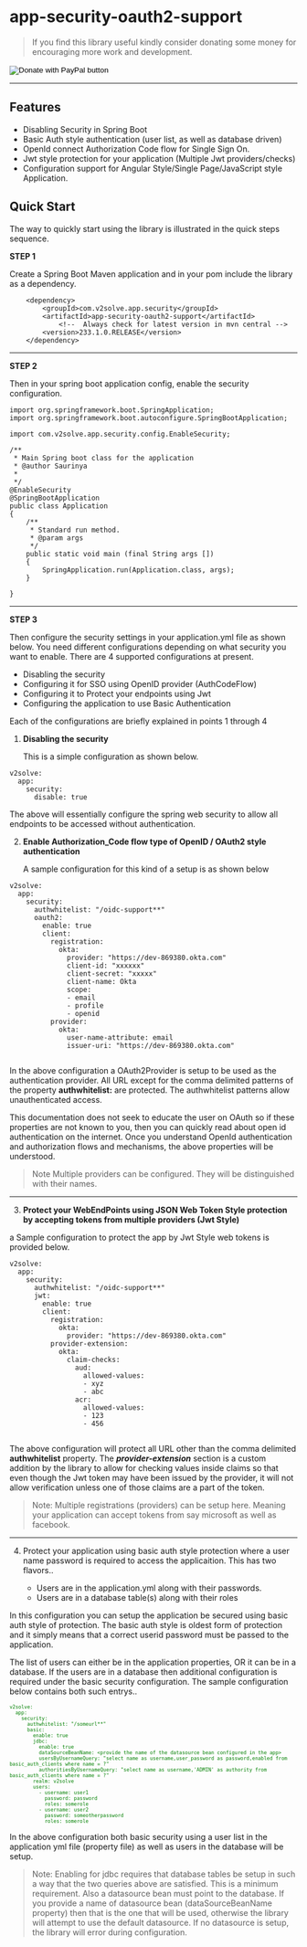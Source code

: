 # app-security-oauth2-support

>If you find this library useful kindly consider donating some money for encouraging more work and development.  



<form action="https://www.paypal.com/cgi-bin/webscr" method="post" target="_top">
<input type="hidden" name="cmd" value="_donations" />
<input type="hidden" name="business" value="UF8VXYJWHRZQE" />
<input type="hidden" name="item_name" value="To help fund library development" />
<input type="hidden" name="currency_code" value="USD" />
<input type="image" src="https://www.paypalobjects.com/en_US/i/btn/btn_donateCC_LG.gif" border="0" name="submit" title="PayPal - The safer, easier way to pay online!" alt="Donate with PayPal button" />
<img alt="" border="0" src="https://www.paypal.com/en_US/i/scr/pixel.gif" width="1" height="1" />
</form>  

---


## Features

* Disabling Security in Spring Boot
* Basic Auth style authentication (user list, as well as database driven)
* OpenId connect Authorization Code flow for Single Sign On.
* Jwt style protection for your application (Multiple Jwt providers/checks)
* Configuration support for Angular Style/Single Page/JavaScript style Application.



## Quick Start

The way to quickly start using the library is illustrated in the quick steps sequence.



**STEP 1**

Create a Spring Boot Maven application and in your pom include the library as a dependency.


```
    <dependency>	
        <groupId>com.v2solve.app.security</groupId>
        <artifactId>app-security-oauth2-support</artifactId>
            <!--  Always check for latest version in mvn central -->
        <version>233.1.0.RELEASE</version>
	</dependency>
```
---

**STEP 2**

Then in your spring boot application config, enable the security configuration.

```
import org.springframework.boot.SpringApplication;
import org.springframework.boot.autoconfigure.SpringBootApplication;

import com.v2solve.app.security.config.EnableSecurity;

/**
 * Main Spring boot class for the application
 * @author Saurinya
 *
 */
@EnableSecurity
@SpringBootApplication
public class Application 
{
	/**
	 * Standard run method.
	 * @param args
	 */
	public static void main (final String args [])
	{
		SpringApplication.run(Application.class, args);
	}
	
}
```
---
**STEP 3**  

Then configure the security settings in your application.yml file as shown below. You need different configurations depending on what security you want to enable. There are 4 supported configurations at present.
* Disabling the security
* Configuring it for SSO using OpenID provider (AuthCodeFlow)
* Configuring it to Protect your endpoints using Jwt
* Configuring the application to use Basic Authentication

Each of the configurations are briefly explained in points 1 through 4

1. **Disabling the security**

   This is a simple configuration as shown below.

```
v2solve:
  app:
    security:
      disable: true

```
The above will essentially configure the spring web security to allow all endpoints to be accessed without authentication.


2. **Enable Authorization_Code flow type of OpenID / OAuth2 style authentication**  
   
   A sample configuration for this kind of a setup is as shown below

```
v2solve:    
  app:
    security:
      authwhitelist: "/oidc-support**"
      oauth2:
        enable: true
        client:
          registration:
            okta:
              provider: "https://dev-869380.okta.com"
              client-id: "xxxxxx"
              client-secret: "xxxxx"
              client-name: Okta
              scope:
              - email
              - profile
              - openid
          provider:
            okta:
              user-name-attribute: email
              issuer-uri: "https://dev-869380.okta.com"


```

In the above configuration a OAuth2Provider is setup to be used as the authentication provider. All URL except for the comma delimited patterns of the property **authwhitelist:**  are protected. The authwhitelist patterns allow unauthenticated access.

This documentation does not seek to educate the user on OAuth so if these properties are not known to you, then you can quickly read about open id authentication on the internet. Once you understand OpenId authentication and authorization flows and mechanisms, the above properties will be understood.

>Note Multiple providers can be configured. They will be distinguished with their names.


---


3. **Protect your WebEndPoints using JSON Web Token Style protection by accepting tokens from multiple providers (Jwt Style)**

a Sample configuration to protect the app by Jwt Style web tokens is provided below.

```
v2solve:    
  app:
    security:
      authwhitelist: "/oidc-support**"
      jwt:
        enable: true
        client:
          registration:
            okta:
              provider: "https://dev-869380.okta.com"
          provider-extension:
            okta:
              claim-checks:
                aud:
                  allowed-values:
                  - xyz 
                  - abc
                acr:
                  allowed-values:
                  - 123
                  - 456


```

The above configuration will protect all URL other than the comma delimited **authwhitelist** property.  The _**provider-extension**_ section is a custom addition by the library to allow for checking values inside claims so that even though the Jwt token may have been issued by the provider, it will not allow verification unless one of those claims are a part of the token.

> Note: Multiple registrations (providers) can be setup here. Meaning your application can accept tokens from say microsoft as well as facebook.

---


4. Protect your application using basic auth style protection where a user name password is required to access the applicaition. This has two flavors..
   
   * Users are in the application.yml along with their passwords.
   * Users are in a database table(s) along with their roles

In this configuration you can setup the application be secured using basic auth style of protection.  The basic auth style is oldest form of protection and it simply means that a correct userid password must be passed to the application. 

The list of users can either be in the application properties, OR it can be in a database. If the users are in a database then additional configuration is required under the basic security configuration. The sample configuration below contains both such entrys..


<span style="color: green; font-size: 10">

```
v2solve:    
  app:
    security:
      authwhitelist: "/someurl**"
      basic:
        enable: true
        jdbc:
          enable: true
          dataSourceBeanName: <provide the name of the datasource bean configured in the app>
          usersByUsernameQuery: "select name as username,user_password as password,enabled from basic_auth_clients where name = ?"
          authoritiesByUsernameQuery: "select name as username,'ADMIN' as authority from basic_auth_clients where name = ?"
        realm: v2solve
        users:
          - username: user1 
            password: password
            roles: somerole
          - username: user2
            password: someotherpassword
            roles: somerole

```

</span>

In the above configuration both basic security using a user list in the application yml file (property file) as well as users in the database will be setup. 

>Note: Enabling for jdbc requires that database tables be setup in such a way that the two queries above are satisfied. This is a minimum requirement. Also a datasource bean must point to the database. If you provide a name of datasource bean (dataSourceBeanName property) then that is the one that will be used, otherwise the library will attempt to use the default datasource. If no datasource is setup, the library will error during configuration.




